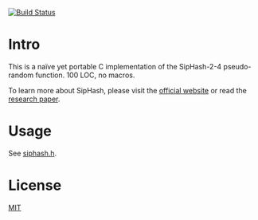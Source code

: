 [![Build Status](https://travis-ci.org/flyingmutant/siphash.svg?branch=master)](https://travis-ci.org/flyingmutant/siphash)


# Intro

This is a naïve yet portable C implementation of the SipHash-2-4 pseudo-random function. 100 LOC, no macros.

To learn more about SipHash, please visit the [official website](https://www.131002.net/siphash/)
or read the [research paper](https://131002.net/siphash/siphash.pdf).


# Usage

See [siphash.h](siphash.h).


# License

[MIT](LICENSE)
